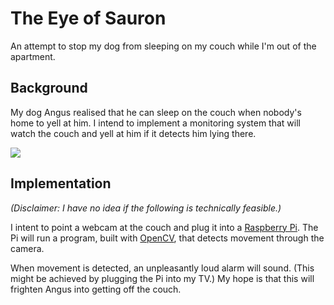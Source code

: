 # The Eye of Sauron

An attempt to stop my dog from sleeping on my couch while I'm out of the
apartment.


## Background

My dog Angus realised that he can sleep on the couch when nobody's home to yell
at him. I intend to implement a monitoring system that will watch the couch and
yell at him if it detects him lying there.

![](http://i.imgur.com/tiqTTZK.jpg)


## Implementation

_(Disclaimer: I have no idea if the following is technically feasible.)_

I intent to point a webcam at the couch and plug it into a [Raspberry Pi][pi].
The Pi will run a program, built with [OpenCV][opencv], that detects movement
through the camera.

When movement is detected, an unpleasantly loud alarm will sound. (This might
be achieved by plugging the Pi into my TV.) My hope is that this will frighten
Angus into getting off the couch.



 [pi]: https://www.raspberrypi.org/products/raspberry-pi-2-model-b/
 [opencv]: http://opencv.org/
